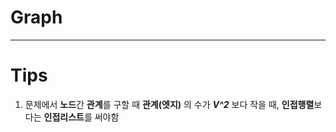 # Graph
<hr>

# Tips
 1. 문제에서 **노드**간 **관계**를 구할 때 **관계(엣지)** 의 수가 ***V^2*** 보다 작을 때, **인접행렬**보다는 **인접리스트**를 써야함
